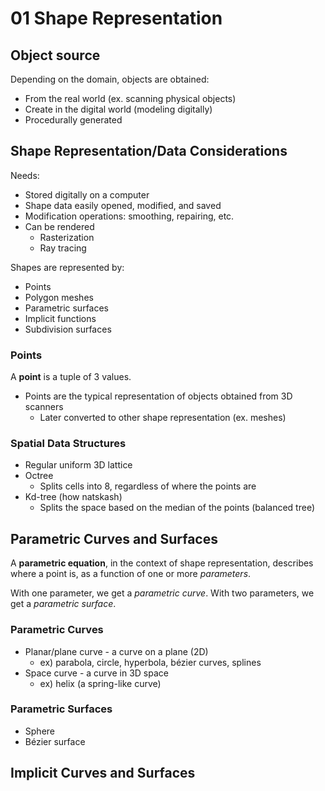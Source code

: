 # 01 Shape Representation

## Object source

Depending on the domain, objects are obtained:
* From the real world (ex. scanning physical objects)
* Create in the digital world (modeling digitally)
* Procedurally generated

## Shape Representation/Data Considerations

Needs:
* Stored digitally on a computer
* Shape data easily opened, modified, and saved
* Modification operations: smoothing, repairing, etc.
* Can be rendered
  * Rasterization
  * Ray tracing

Shapes are represented by:
* Points
* Polygon meshes
* Parametric surfaces
* Implicit functions
* Subdivision surfaces

### Points

A **point** is a tuple of 3 values.

* Points are the typical representation of objects obtained from 3D scanners
  * Later converted to other shape representation (ex. meshes)

### Spatial Data Structures
* Regular uniform 3D lattice
* Octree
  * Splits cells into 8, regardless of where the points are
* Kd-tree (how natskash)
  * Splits the space based on the median of the points (balanced tree)

## Parametric Curves and Surfaces

A **parametric equation**, in the context of shape representation, describes where a point is, as a function of one or more *parameters*.

With one parameter, we get a *parametric curve*.
With two parameters, we get a *parametric surface*.

### Parametric Curves

* Planar/plane curve - a curve on a plane (2D)
  * ex) parabola, circle, hyperbola, bézier curves, splines
* Space curve  - a curve in 3D space
  * ex) helix (a spring-like curve)

### Parametric Surfaces
* Sphere
* Bézier surface

## Implicit Curves and Surfaces
